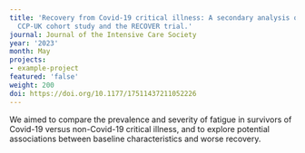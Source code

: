 ```yaml
---
title: 'Recovery from Covid-19 critical illness: A secondary analysis of the ISARIC4C
  CCP-UK cohort study and the RECOVER trial.'
journal: Journal of the Intensive Care Society
year: '2023'
month: May
projects:
- example-project
featured: 'false'
weight: 200
doi: https://doi.org/10.1177/17511437211052226
---
```


We aimed to compare the prevalence and severity of fatigue in survivors of Covid-19 versus non-Covid-19 critical illness, and to explore potential associations between baseline characteristics and worse recovery.